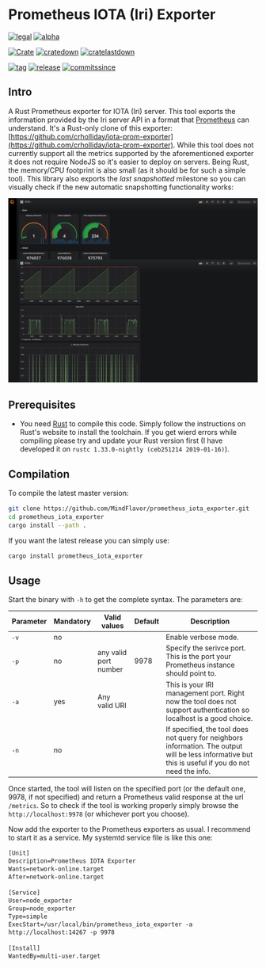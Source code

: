 # Prometheus IOTA (Iri) Exporter

[![legal](https://img.shields.io/github/license/mindflavor/prometheus_iota_exporter.svg)](LICENSE)  [![alpha](https://img.shields.io/badge/stability-alpha-yellow.svg)](https://img.shields.io/badge/stability-alpha-yellow.svg)

[![Crate](https://img.shields.io/crates/v/prometheus_iota_exporter.svg)](https://crates.io/crates/prometheus_iota_exporter) [![cratedown](https://img.shields.io/crates/d/prometheus_iota_exporter.svg)](https://crates.io/crates/prometheus_iota_exporter) [![cratelastdown](https://img.shields.io/crates/dv/prometheus_iota_exporter.svg)](https://crates.io/crates/prometheus_iota_exporter)

[![tag](https://img.shields.io/github/tag/mindflavor/prometheus_iota_exporter.svg)](https://github.com/MindFlavor/prometheus_iota_exporter/tree/0.1.3)
[![release](https://img.shields.io/github/release/MindFlavor/prometheus_iota_exporter.svg)](https://github.com/MindFlavor/prometheus_iota_exporter/tree/0.1.3)
[![commitssince](https://img.shields.io/github/commits-since/mindflavor/prometheus_iota_exporter/0.1.3.svg)](https://img.shields.io/github/commits-since/mindflavor/prometheus_iota_exporter/0.1.3.svg)

## Intro
A Rust Prometheus exporter for IOTA (Iri) server. This tool exports the information provided by the Iri server API in a format that [Prometheus](https://prometheus.io/) can understand. It's a Rust-only clone of this exporter: [https://github.com/crholliday/iota-prom-exporter](https://github.com/crholliday/iota-prom-exporter). While this tool does not currently support all the metrics supported by the aforementioned exporter it does not require NodeJS so it's easier to deploy on servers. Being Rust, the memory/CPU footprint is also small (as it should be for such a simple tool). This library also exports the *last snapshotted* milestone so you can visually check if the new automatic snapshotting functionality works: 

![](imgs/snap_grafa.png)

## Prerequisites 

* You need [Rust](https://www.rust-lang.org/) to compile this code. Simply follow the instructions on Rust's website to install the toolchain. If you get wierd errors while compiling please try and update your Rust version first (I have developed it on `rustc 1.33.0-nightly (ceb251214 2019-01-16)`). 

## Compilation

To compile the latest master version:

```bash
git clone https://github.com/MindFlavor/prometheus_iota_exporter.git
cd prometheus_iota_exporter
cargo install --path .
```

If you want the latest release you can simply use:

```bash
cargo install prometheus_iota_exporter
```

## Usage

Start the binary with `-h` to get the complete syntax. The parameters are:

| Parameter | Mandatory | Valid values | Default | Description |
| -- | -- | -- | -- | -- | 
| `-v` | no | <switch> | | Enable verbose mode.
| `-p` | no | any valid port number | 9978 | Specify the serivce port. This is the port your Prometheus instance should point to.
| `-a` | yes | Any valid URI | | This is your IRI management port. Right now the tool does not support authentication so localhost is a good choice.
| `-n` | no | <switch> | | If specified, the tool does not query for neighbors information. The output will be less informative but this is useful if you do not need the info.

Once started, the tool will listen on the specified port (or the default one, 9978, if not specified) and return a Prometheus valid response at the url `/metrics`. So to check if the tool is working properly simply browse the `http://localhost:9978` (or whichever port you choose).

Now add the exporter to the Prometheus exporters as usual. I recommend to start it as a service. My systemtd service file is like this one:

```
[Unit]
Description=Prometheus IOTA Exporter
Wants=network-online.target
After=network-online.target

[Service]
User=node_exporter
Group=node_exporter
Type=simple
ExecStart=/usr/local/bin/prometheus_iota_exporter -a http://localhost:14267 -p 9978

[Install]
WantedBy=multi-user.target
```

